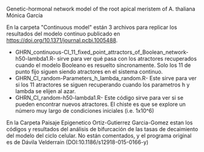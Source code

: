Genetic-hormonal network model of the root apical meristem of A. thaliana
Mónica García

En la carpeta "Continuous model" están 3 archivos para replicar los resultados del modelo continuo publicado en https://doi.org/10.1371/journal.pcbi.1005488. 
- GHRN_continuous-CI_11_fixed_point_attractors_of_Boolean_network-h50-lambda1.R- sirve para ver qué pasa con los atractores recuperados cuando el modelo Booleano es resuelto síncronamente. Solo los 11 de punto fijo siguen siendo atractores en el sistema continuo. 
- GHRN_CI_random-Parameters_h_lambda_random.R- Este sirve para ver si los 11 atractores se siguen recuperando cuando los parametros h y lambda se elijen al azar.
- GHRN_CI_random-h50-lambda1.R- Este código sirve para ver si se pueden encontrar nuevos atractores. El chiste es que se explore un número muy largo de condiciones iniciales (i.e. 1x10^6)


En la Carpeta Paisaje Epigenetico Ortiz-Gutierrez Garcia-Gomez estan los códigos y resultados del análisis de bifurcación de las tasas de decaimiento del modelo del ciclo celular. No están comentados, y el programa original es de Dávila Velderrain (DOI:10.1186/s12918-015-0166-y)
